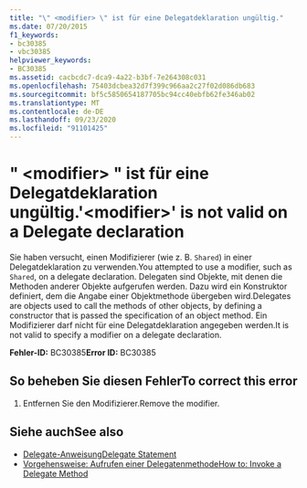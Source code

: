 ```yaml
---
title: "\" <modifier> \" ist für eine Delegatdeklaration ungültig."
ms.date: 07/20/2015
f1_keywords:
- bc30385
- vbc30385
helpviewer_keywords:
- BC30385
ms.assetid: cacbcdc7-dca9-4a22-b3bf-7e264308c031
ms.openlocfilehash: 75403dcbea32d7f399c966aa2c27f02d086db683
ms.sourcegitcommit: bf5c5850654187705bc94cc40ebfb62fe346ab02
ms.translationtype: MT
ms.contentlocale: de-DE
ms.lasthandoff: 09/23/2020
ms.locfileid: "91101425"
---
```

# <a name="modifier-is-not-valid-on-a-delegate-declaration"></a><span data-ttu-id="8f18d-102">" \<modifier> " ist für eine Delegatdeklaration ungültig.</span><span class="sxs-lookup"><span data-stu-id="8f18d-102">'\<modifier>' is not valid on a Delegate declaration</span></span>

<span data-ttu-id="8f18d-103">Sie haben versucht, einen Modifizierer (wie z. B. `Shared`) in einer Delegatdeklaration zu verwenden.</span><span class="sxs-lookup"><span data-stu-id="8f18d-103">You attempted to use a modifier, such as `Shared`, on a delegate declaration.</span></span> <span data-ttu-id="8f18d-104">Delegaten sind Objekte, mit denen die Methoden anderer Objekte aufgerufen werden. Dazu wird ein Konstruktor definiert, dem die Angabe einer Objektmethode übergeben wird.</span><span class="sxs-lookup"><span data-stu-id="8f18d-104">Delegates are objects used to call the methods of other objects, by defining a constructor that is passed the specification of an object method.</span></span> <span data-ttu-id="8f18d-105">Ein Modifizierer darf nicht für eine Delegatdeklaration angegeben werden.</span><span class="sxs-lookup"><span data-stu-id="8f18d-105">It is not valid to specify a modifier on a delegate declaration.</span></span>  
  
 <span data-ttu-id="8f18d-106">**Fehler-ID:** BC30385</span><span class="sxs-lookup"><span data-stu-id="8f18d-106">**Error ID:** BC30385</span></span>  
  
## <a name="to-correct-this-error"></a><span data-ttu-id="8f18d-107">So beheben Sie diesen Fehler</span><span class="sxs-lookup"><span data-stu-id="8f18d-107">To correct this error</span></span>  
  
1. <span data-ttu-id="8f18d-108">Entfernen Sie den Modifizierer.</span><span class="sxs-lookup"><span data-stu-id="8f18d-108">Remove the modifier.</span></span>  
  
## <a name="see-also"></a><span data-ttu-id="8f18d-109">Siehe auch</span><span class="sxs-lookup"><span data-stu-id="8f18d-109">See also</span></span>

- [<span data-ttu-id="8f18d-110">Delegate-Anweisung</span><span class="sxs-lookup"><span data-stu-id="8f18d-110">Delegate Statement</span></span>](../language-reference/statements/delegate-statement.md)
- [<span data-ttu-id="8f18d-111">Vorgehensweise: Aufrufen einer Delegatenmethode</span><span class="sxs-lookup"><span data-stu-id="8f18d-111">How to: Invoke a Delegate Method</span></span>](../programming-guide/language-features/delegates/how-to-invoke-a-delegate-method.md)
